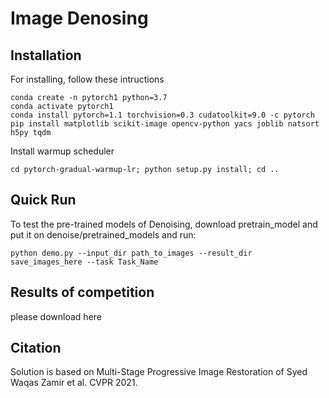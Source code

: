 

# Image Denosing

## Installation
For installing, follow these intructions
```
conda create -n pytorch1 python=3.7
conda activate pytorch1
conda install pytorch=1.1 torchvision=0.3 cudatoolkit=9.0 -c pytorch
pip install matplotlib scikit-image opencv-python yacs joblib natsort h5py tqdm
```

Install warmup scheduler

```
cd pytorch-gradual-warmup-lr; python setup.py install; cd ..
```

## Quick Run

To test the pre-trained models of Denoising, download pretrain_model and put it on denoise/pretrained_models and run:
```
python demo.py --input_dir path_to_images --result_dir save_images_here --task Task_Name
```


## Results of competition
please download here


## Citation
Solution is based on Multi-Stage Progressive Image Restoration of Syed Waqas Zamir et al. CVPR 2021. 
